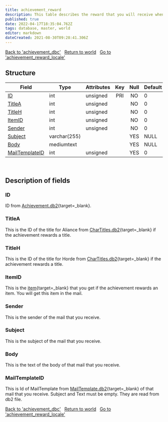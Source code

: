 ```yaml
---
title: achievement_reward
description: This table describes the reward that you will receive when you obtain a given achievement.
published: true
date: 2022-04-17T18:35:04.762Z
tags: database, master, world
editor: markdown
dateCreated: 2021-08-30T09:28:41.306Z
---
```


<a href="https://trinitycore.info/en/database/master/world/achievement_dbc" class="mt-5 v-btn v-btn--depressed v-btn--flat v-btn--outlined theme--light v-size--default darkblue--text text--lighten-3"><span class="v-btn__content"><i aria-hidden="true" class="v-icon notranslate v-icon--left mdi mdi-arrow-left theme--light"></i><span>Back to 'achievement_dbc'</span></span></a>&nbsp;&nbsp;&nbsp;<a href="https://trinitycore.info/en/database/master/world/home" class="mt-5 v-btn v-btn--depressed v-btn--flat v-btn--outlined theme--light v-size--default darkblue--text text--lighten-3"><span class="v-btn__content"><i aria-hidden="true" class="v-icon notranslate v-icon--left mdi mdi-home-outline theme--light"></i><span>Return to world</span></span></a>&nbsp;&nbsp;&nbsp;<a href="https://trinitycore.info/en/database/master/world/achievement_reward_locale" class="mt-5 v-btn v-btn--depressed v-btn--flat v-btn--outlined theme--light v-size--default darkblue--text text--lighten-3"><span class="v-btn__content"><span>Go to 'achievement_reward_locale'</span><i aria-hidden="true" class="v-icon notranslate v-icon--right mdi mdi-arrow-right theme--light"></i></span></a>

## Structure

| Field | Type | Attributes | Key | Null | Default | Extra | Comment |
| --- | --- | --- | :---: | :---: | --- | --- | --- |
| [ID](#id) | int | unsigned | PRI | NO | 0 |  |  |
| [TitleA](#titlea) | int | unsigned |  | NO | 0 |  |  |
| [TitleH](#titleh) | int | unsigned |  | NO | 0 |  |  |
| [ItemID](#itemid) | int | unsigned |  | NO | 0 |  |  |
| [Sender](#sender) | int | unsigned |  | NO | 0 |  |  |
| [Subject](#subject) | varchar(255) |  |  | YES | NULL |  |  |
| [Body](#body) | mediumtext |  |  | YES | NULL |  |  |
| [MailTemplateID](#mailtemplateid) | int | unsigned |  | YES | 0 |  |  |
&nbsp;
## Description of fields

### ID
ID from [Achievement.db2](https://wow.tools/dbc/?dbc=achievement){target=_blank}.
&nbsp;

### TitleA
This is the ID of the title for Aliance from [CharTitles.db2](https://wow.tools/dbc/?dbc=chartitles){target=_blank} if the achievement rewards a title.
&nbsp;

### TitleH
This is the ID of the title for Horde from [CharTitles.db2](https://wow.tools/dbc/?dbc=chartitles){target=_blank} if the achievement rewards a title.
&nbsp;

### ItemID
This is the [item](https://wow.tools/dbc/?dbc=itemsparse){target=_blank} that you get if the achievement rewards an item. You will get this item in the mail.
&nbsp;

### Sender
This is the sender of the mail that you receive.
&nbsp;

### Subject
This is the subject of the mail that you receive.
&nbsp;

### Body
This is the text of the body of that mail that you receive.
&nbsp;

### MailTemplateID
This is Id of MailTemplate from [MailTemplate.db2](https://wow.tools/dbc/?dbc=mailtemplate){target=_blank} of that mail that you receive. Subject and Text must be empty. They are read from db2 file.
&nbsp;

<a href="https://trinitycore.info/en/database/master/world/achievement_dbc" class="mt-5 v-btn v-btn--depressed v-btn--flat v-btn--outlined theme--light v-size--default darkblue--text text--lighten-3"><span class="v-btn__content"><i aria-hidden="true" class="v-icon notranslate v-icon--left mdi mdi-arrow-left theme--light"></i><span>Back to 'achievement_dbc'</span></span></a>&nbsp;&nbsp;&nbsp;<a href="https://trinitycore.info/en/database/master/world/home" class="mt-5 v-btn v-btn--depressed v-btn--flat v-btn--outlined theme--light v-size--default darkblue--text text--lighten-3"><span class="v-btn__content"><i aria-hidden="true" class="v-icon notranslate v-icon--left mdi mdi-home-outline theme--light"></i><span>Return to world</span></span></a>&nbsp;&nbsp;&nbsp;<a href="https://trinitycore.info/en/database/master/world/achievement_reward_locale" class="mt-5 v-btn v-btn--depressed v-btn--flat v-btn--outlined theme--light v-size--default darkblue--text text--lighten-3"><span class="v-btn__content"><span>Go to 'achievement_reward_locale'</span><i aria-hidden="true" class="v-icon notranslate v-icon--right mdi mdi-arrow-right theme--light"></i></span></a>
